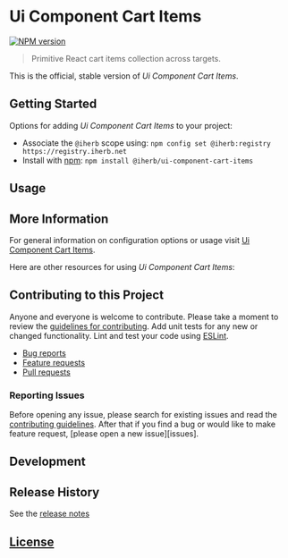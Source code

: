 # Ui Component Cart Items

 [![NPM version][npm-image]][npm-url]

> Primitive React cart items collection across targets.

This is the official, stable version of _Ui Component Cart Items_.

## Getting Started

Options for adding _Ui Component Cart Items_ to your project:

- Associate the `@iherb` scope using: `npm config set @iherb:registry https://registry.iherb.net`
- Install with [npm](https://npmjs.org/): `npm install @iherb/ui-component-cart-items`

## Usage

## More Information

For general information on configuration options or usage visit [Ui Component Cart Items]().

Here are other resources for using _Ui Component Cart Items_:

## Contributing to this Project

Anyone and everyone is welcome to contribute. Please take a moment to review the [guidelines for contributing](CONTRIBUTING.md). Add unit tests for any new or changed functionality. Lint and test your code using [ESLint][eslint-www].

- [Bug reports](CONTRIBUTING.md#bugs)
- [Feature requests](CONTRIBUTING.md#features)
- [Pull requests](CONTRIBUTING.md#pull-requests)

### Reporting Issues

Before opening any issue, please search for existing issues and read the [contributing guidelines](CONTRIBUTING.md). After that if you find a bug or would like to make feature request, [please open a new issue][issues].

## Development

## Release History

See the [release notes](CHANGELOG.md)

## [License](LICENSE.md)

[eslint-www]: http://www.eslint.org
[npm-url]: https://npm.iherb.net/package/@iherb/ui-component-cart-items
[npm-image]: https://shields.iherb.net/npm/v/@iherb/ui-component-cart-items.svg
